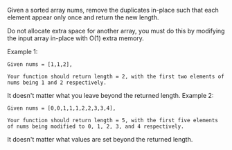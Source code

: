 Given a sorted array nums, remove the duplicates in-place such that each element appear only once and return the new length.

Do not allocate extra space for another array, you must do this by modifying the input array in-place with O(1) extra memory.

Example 1:

``` 
Given nums = [1,1,2],

Your function should return length = 2, with the first two elements of nums being 1 and 2 respectively.
```

It doesn't matter what you leave beyond the returned length.
Example 2:

```
Given nums = [0,0,1,1,1,2,2,3,3,4],

Your function should return length = 5, with the first five elements of nums being modified to 0, 1, 2, 3, and 4 respectively.
```
It doesn't matter what values are set beyond the returned length.
